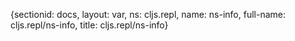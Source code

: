{sectionid: docs, layout: var, ns: cljs.repl, name: ns-info, full-name: cljs.repl/ns-info,
  title: cljs.repl/ns-info}
